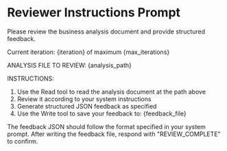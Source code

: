 # Reviewer Instructions Prompt

Please review the business analysis document and provide structured feedback.

Current iteration: {iteration} of maximum {max_iterations}

ANALYSIS FILE TO REVIEW: {analysis_path}

INSTRUCTIONS:

1. Use the Read tool to read the analysis document at the path above
2. Review it according to your system instructions
3. Generate structured JSON feedback as specified
4. Use the Write tool to save your feedback to: {feedback_file}

The feedback JSON should follow the format specified in your system prompt.
After writing the feedback file, respond with "REVIEW_COMPLETE" to confirm.
